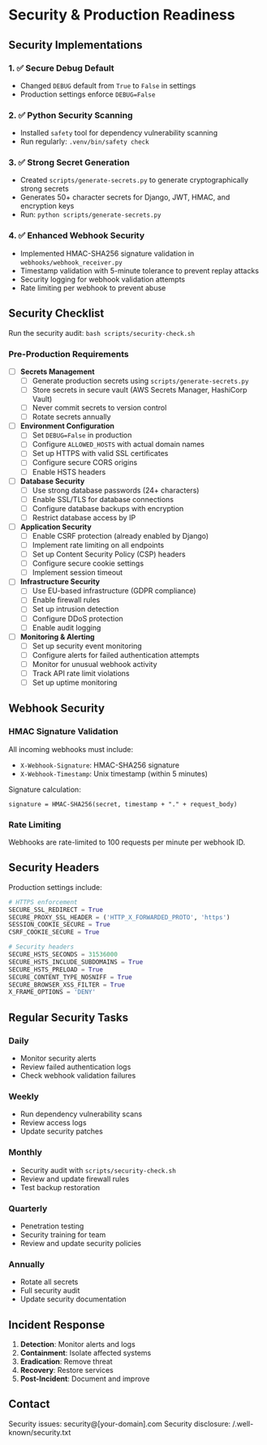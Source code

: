 # Security & Production Readiness

## Security Implementations

### 1. ✅ Secure Debug Default

- Changed `DEBUG` default from `True` to `False` in settings
- Production settings enforce `DEBUG=False`

### 2. ✅ Python Security Scanning

- Installed `safety` tool for dependency vulnerability scanning
- Run regularly: `.venv/bin/safety check`

### 3. ✅ Strong Secret Generation

- Created `scripts/generate-secrets.py` to generate cryptographically strong secrets
- Generates 50+ character secrets for Django, JWT, HMAC, and encryption keys
- Run: `python scripts/generate-secrets.py`

### 4. ✅ Enhanced Webhook Security

- Implemented HMAC-SHA256 signature validation in `webhooks/webhook_receiver.py`
- Timestamp validation with 5-minute tolerance to prevent replay attacks
- Security logging for webhook validation attempts
- Rate limiting per webhook to prevent abuse

## Security Checklist

Run the security audit: `bash scripts/security-check.sh`

### Pre-Production Requirements

- [ ] **Secrets Management**
  - [ ] Generate production secrets using `scripts/generate-secrets.py`
  - [ ] Store secrets in secure vault (AWS Secrets Manager, HashiCorp Vault)
  - [ ] Never commit secrets to version control
  - [ ] Rotate secrets annually

- [ ] **Environment Configuration**
  - [ ] Set `DEBUG=False` in production
  - [ ] Configure `ALLOWED_HOSTS` with actual domain names
  - [ ] Set up HTTPS with valid SSL certificates
  - [ ] Configure secure CORS origins
  - [ ] Enable HSTS headers

- [ ] **Database Security**
  - [ ] Use strong database passwords (24+ characters)
  - [ ] Enable SSL/TLS for database connections
  - [ ] Configure database backups with encryption
  - [ ] Restrict database access by IP

- [ ] **Application Security**
  - [ ] Enable CSRF protection (already enabled by Django)
  - [ ] Implement rate limiting on all endpoints
  - [ ] Set up Content Security Policy (CSP) headers
  - [ ] Configure secure cookie settings
  - [ ] Implement session timeout

- [ ] **Infrastructure Security**
  - [ ] Use EU-based infrastructure (GDPR compliance)
  - [ ] Enable firewall rules
  - [ ] Set up intrusion detection
  - [ ] Configure DDoS protection
  - [ ] Enable audit logging

- [ ] **Monitoring & Alerting**
  - [ ] Set up security event monitoring
  - [ ] Configure alerts for failed authentication attempts
  - [ ] Monitor for unusual webhook activity
  - [ ] Track API rate limit violations
  - [ ] Set up uptime monitoring

## Webhook Security

### HMAC Signature Validation

All incoming webhooks must include:

- `X-Webhook-Signature`: HMAC-SHA256 signature
- `X-Webhook-Timestamp`: Unix timestamp (within 5 minutes)

Signature calculation:

```
signature = HMAC-SHA256(secret, timestamp + "." + request_body)
```

### Rate Limiting

Webhooks are rate-limited to 100 requests per minute per webhook ID.

## Security Headers

Production settings include:

```python
# HTTPS enforcement
SECURE_SSL_REDIRECT = True
SECURE_PROXY_SSL_HEADER = ('HTTP_X_FORWARDED_PROTO', 'https')
SESSION_COOKIE_SECURE = True
CSRF_COOKIE_SECURE = True

# Security headers
SECURE_HSTS_SECONDS = 31536000
SECURE_HSTS_INCLUDE_SUBDOMAINS = True
SECURE_HSTS_PRELOAD = True
SECURE_CONTENT_TYPE_NOSNIFF = True
SECURE_BROWSER_XSS_FILTER = True
X_FRAME_OPTIONS = 'DENY'
```

## Regular Security Tasks

### Daily

- Monitor security alerts
- Review failed authentication logs
- Check webhook validation failures

### Weekly

- Run dependency vulnerability scans
- Review access logs
- Update security patches

### Monthly

- Security audit with `scripts/security-check.sh`
- Review and update firewall rules
- Test backup restoration

### Quarterly

- Penetration testing
- Security training for team
- Review and update security policies

### Annually

- Rotate all secrets
- Full security audit
- Update security documentation

## Incident Response

1. **Detection**: Monitor alerts and logs
2. **Containment**: Isolate affected systems
3. **Eradication**: Remove threat
4. **Recovery**: Restore services
5. **Post-Incident**: Document and improve

## Contact

Security issues: security@[your-domain].com
Security disclosure: /.well-known/security.txt
